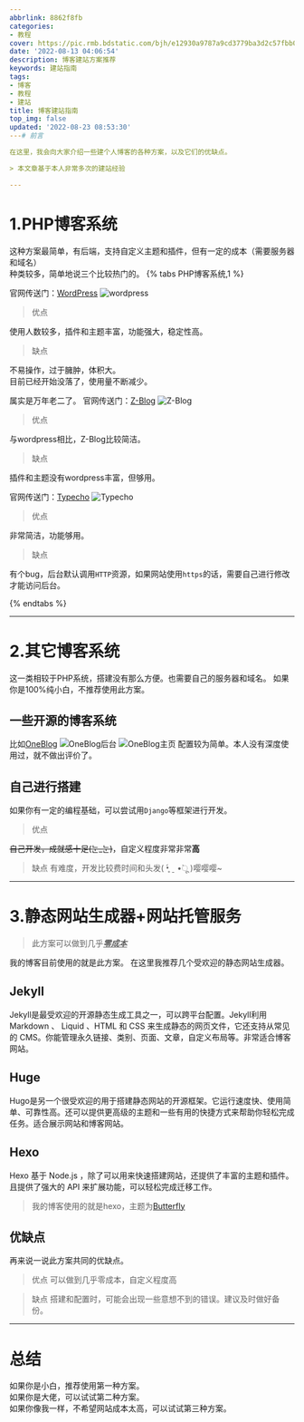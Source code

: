 ```yaml
---
abbrlink: 8862f8fb
categories:
- 教程
cover: https://pic.rmb.bdstatic.com/bjh/e12930a9787a9cd3779ba3d2c57fbb0a.jpeg
date: '2022-08-13 04:06:54'
description: 博客建站方案推荐
keywords: 建站指南
tags:
- 博客
- 教程
- 建站
title: 博客建站指南
top_img: false
updated: '2022-08-23 08:53:30'
---# 前言

在这里，我会向大家介绍一些建个人博客的各种方案，以及它们的优缺点。

> 本文章基于本人非常多次的建站经验

---
```


# 1.PHP博客系统

这种方案最简单，有后端，支持自定义主题和插件，但有一定的成本（需要服务器和域名）</br>
种类较多，简单地说三个比较热门的。
{% tabs PHP博客系统,1 %}

<!-- tab WordPress -->

官网传送门：[WordPress](https://cn.wordpress.org/)
![wordpress](https://img.yxlr.tk/file/myblogyxlr/img/%E6%96%87%E7%AB%A0/screenshot_20190904_000917-1024x486.png)

> 优点

使用人数较多，插件和主题丰富，功能强大，稳定性高。

> 缺点

不易操作，过于臃肿，体积大。</br>
目前已经开始没落了，使用量不断减少。

<!-- endtab -->

<!-- tab  Z-Blog -->

属实是万年老二了。
官网传送门：[Z-Blog](https://www.zblogcn.com/)
![Z-Blog](https://img.yxlr.tk/file/myblogyxlr/img/%E6%96%87%E7%AB%A0/1255423131-0.jpg)

> 优点

与wordpress相比，Z-Blog比较简洁。

> 缺点

插件和主题没有wordpress丰富，但够用。

<!-- endtab -->

<!-- tab  Typecho -->

官网传送门：[Typecho](https://typecho.org/)
![Typecho](https://img.yxlr.tk/file/myblogyxlr/img/%E6%96%87%E7%AB%A0/st1.png)

> 优点

非常简洁，功能够用。

> 缺点

有个bug，后台默认调用`HTTP`资源，如果网站使用`https`的话，需要自己进行修改才能访问后台。

<!-- endtab -->

{% endtabs %}

---

# 2.其它博客系统

这一类相较于PHP系统，搭建没有那么方便。也需要自己的服务器和域名。
如果你是100%纯小白，不推荐使用此方案。

## 一些开源的博客系统

比如[OneBlog](https://docs.zhyd.me/)
![OneBlog后台](https://img.yxlr.tk/file/myblogyxlr/img/%E6%96%87%E7%AB%A0/d1ce53ff.png)
![OneBlog主页](https://img.yxlr.tk/file/myblogyxlr/img/%E6%96%87%E7%AB%A0/dce49a8b.png)
配置较为简单。本人没有深度使用过，就不做出评价了。

## 自己进行搭建

如果你有一定的编程基础，可以尝试用`Django`等框架进行开发。

> 优点

~~自己开发，成就感十足(눈_눈)~~，自定义程度非常非常**高**

> 缺点
> 有难度，开发比较费时间和头发( •̥́ ˍ •̀ू )嘤嘤嘤~

---

# 3.静态网站生成器+网站托管服务

> 此方案可以做到几乎<u>***零成本***</u>

我的博客目前使用的就是此方案。
在这里我推荐几个受欢迎的静态网站生成器。

## Jekyll

Jekyll是最受欢迎的开源静态生成工具之一，可以跨平台配置。Jekyll利用 Markdown 、 Liquid 、HTML 和 CSS 来生成静态的网页文件，它还支持从常见的 CMS。你能管理永久链接、类别、页面、文章，自定义布局等。非常适合博客网站。

## Huge

Hugo是另一个很受欢迎的用于搭建静态网站的开源框架。它运行速度快、使用简单、可靠性高。还可以提供更高级的主题和一些有用的快捷方式来帮助你轻松完成任务。适合展示网站和博客网站。

## Hexo

Hexo 基于 Node.js ，除了可以用来快速搭建网站，还提供了丰富的主题和插件。且提供了强大的 API 来扩展功能，可以轻松完成迁移工作。</br>

> 我的博客使用的就是hexo，主题为[Butterfly](https://github.com/jerryc127/hexo-theme-butterfly)

## 优缺点

再来说一说此方案共同的优缺点。

> 优点
> 可以做到几乎零成本，自定义程度高

> 缺点
> 搭建和配置时，可能会出现一些意想不到的错误。建议及时做好备份。

---

# 总结

如果你是小白，推荐使用第一种方案。</br>
如果你是大佬，可以试试第二种方案。</br>
如果你像我一样，不希望网站成本太高，可以试试第三种方案。
